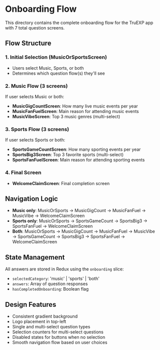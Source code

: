# Onboarding Flow

This directory contains the complete onboarding flow for the TruEXP app with 7 total question screens.

## Flow Structure

### 1. Initial Selection (MusicOrSportsScreen)
- Users select Music, Sports, or both
- Determines which question flow(s) they'll see

### 2. Music Flow (3 screens)
If user selects Music or both:
- **MusicGigCountScreen**: How many live music events per year
- **MusicFanFuelScreen**: Main reason for attending music events
- **MusicVibeScreen**: Top 3 music genres (multi-select)

### 3. Sports Flow (3 screens)  
If user selects Sports or both:
- **SportsGameCountScreen**: How many sporting events per year
- **SportsBig3Screen**: Top 3 favorite sports (multi-select)
- **SportsFanFuelScreen**: Main reason for attending sporting events

### 4. Final Screen
- **WelcomeClaimScreen**: Final completion screen

## Navigation Logic

- **Music only**: MusicOrSports → MusicGigCount → MusicFanFuel → MusicVibe → WelcomeClaimScreen
- **Sports only**: MusicOrSports → SportsGameCount → SportsBig3 → SportsFanFuel → WelcomeClaimScreen
- **Both**: MusicOrSports → MusicGigCount → MusicFanFuel → MusicVibe → SportsGameCount → SportsBig3 → SportsFanFuel → WelcomeClaimScreen

## State Management

All answers are stored in Redux using the `onboarding` slice:
- `selectedCategory`: 'music' | 'sports' | 'both'
- `answers`: Array of question responses
- `hasCompletedOnboarding`: Boolean flag

## Design Features

- Consistent gradient background
- Logo placement in top-left
- Single and multi-select question types
- Selection counters for multi-select questions
- Disabled states for buttons when no selection
- Smooth navigation flow based on user choices 